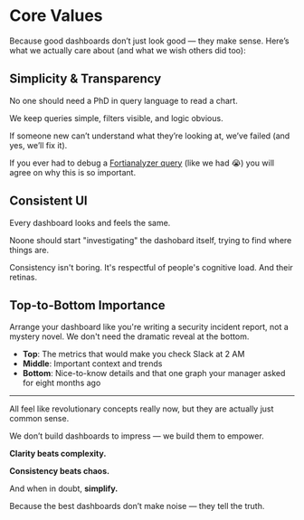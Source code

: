 # Core Values

Because good dashboards don’t just look good — they make sense.
Here’s what we actually care about (and what we wish others did too):

## Simplicity & Transparency

No one should need a PhD in query language to read a chart.

We keep queries simple, filters visible, and logic obvious.

If someone new can’t understand what they’re looking at, we’ve failed (and yes, we’ll fix it).

If you ever had to debug a [Fortianalyzer query](https://docs.fortinet.com/document/fortianalyzer/7.6.4/administration-guide/175391/sql-query-functions) (like we had 😭) you will agree on why this is so important.

## Consistent UI

Every dashboard looks and feels the same. 

Noone should start "investigating" the dashobard itself, trying to find where things are. 

Consistency isn't boring. It's respectful of people's cognitive load. And their retinas.

## Top-to-Bottom Importance

Arrange your dashboard like you're writing a security incident report, not a mystery novel. We don't need the dramatic reveal at the bottom.

- **Top**: The metrics that would make you check Slack at 2 AM
- **Middle**: Important context and trends
- **Bottom**: Nice-to-know details and that one graph your manager asked for eight months ago

___

All feel like revolutionary concepts really now, but they are actually just common sense.

We don’t build dashboards to impress — we build them to empower.

**Clarity beats complexity.**

**Consistency beats chaos.**

And when in doubt, **simplify.**

Because the best dashboards don’t make noise — they tell the truth.

